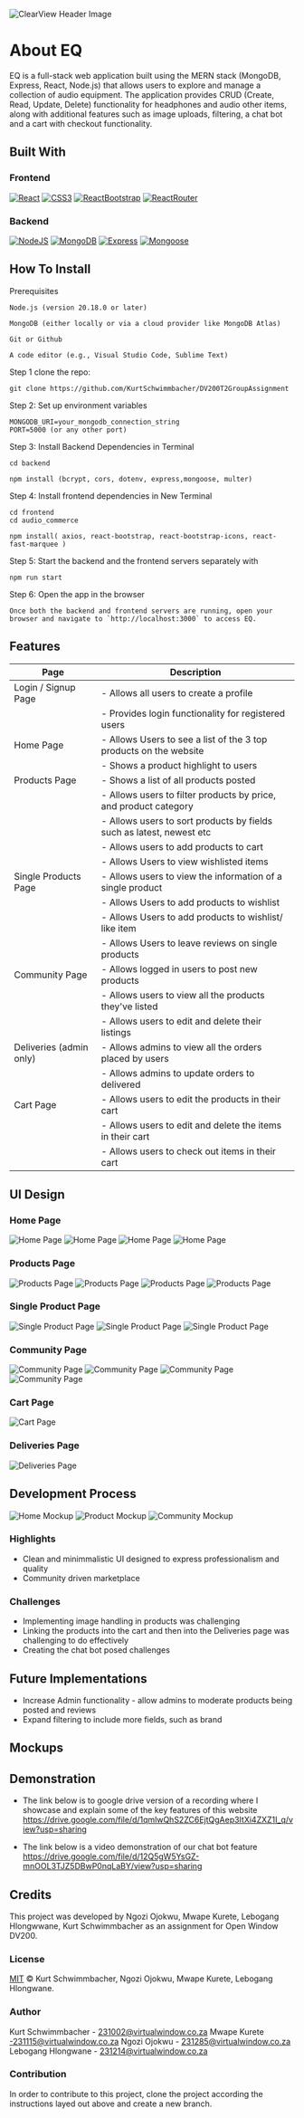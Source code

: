 ![ClearView Header Image](https://github.com/KurtSchwimmbacher/DV200T2GroupAssignment/blob/main/frontend/audio_commerce/src/assets/readme_assets/EQ_Logo.png)

# About EQ

EQ is a full-stack web application built using the MERN stack (MongoDB, Express, React, Node.js) that allows users to explore and manage a collection of audio equipment. The application provides CRUD (Create, Read, Update, Delete) functionality for headphones and audio other items, along with additional features such as image uploads, filtering, a chat bot and a cart with checkout functionality.

## Built With
### Frontend
[![React](https://img.shields.io/badge/React-61DAFB?style=for-the-badge&logo=React&logoColor=black)](https://react.dev/)
[![CSS3](https://img.shields.io/badge/CSS3-1572B6?style=for-the-badge&logo=css3&logoColor=white)](https://www.w3.org/Style/CSS/Overview.en.html)
[![ReactBootstrap](https://img.shields.io/badge/ReactBootStrap-41E0FD?style=for-the-badge&logo=reactbootstrap&logoColor=black)](https://react-bootstrap.netlify.app/)
[![ReactRouter](https://img.shields.io/badge/ReactRouter-CA4245?style=for-the-badge&logo=ReactRouter&logoColor=white)](https://reactrouter.com/en/main)
### Backend
[![NodeJS](https://img.shields.io/badge/NodeJS-5FA04E?style=for-the-badge&logo=node.js&logoColor=white)](https://nodejs.org/en)
[![MongoDB](https://img.shields.io/badge/MongoDB-47A248?style=for-the-badge&logo=mongodb&logoColor=white)](https://www.mongodb.com/lp/cloud/atlas/try4-reg?utm_source=google&utm_campaign=search_gs_pl_evergreen_atlas_core_prosp-brand_gic-null_emea-za_ps-all_desktop_eng_lead&utm_term=mongodb&utm_medium=cpc_paid_search&utm_ad=e&utm_ad_campaign_id=12212624560&adgroup=115749711783&cq_cmp=12212624560&gad_source=1&gclid=Cj0KCQjwm5e5BhCWARIsANwm06iaJRATCRDoXA4gID4BnJFgLh2T8-Ema018Hvw6DYFQotXuVd9rm1caAk3sEALw_wcB)
[![Express](https://img.shields.io/badge/Express-010409?style=for-the-badge&logo=express&logoColor=white)](https://expressjs.com/)
[![Mongoose](https://img.shields.io/badge/Mongoose-F04D35?style=for-the-badge&logo=mongoosedotws&logoColor=white)](https://mongoose.ws/)



## How To Install
Prerequisites
```
Node.js (version 20.18.0 or later)
```
```
MongoDB (either locally or via a cloud provider like MongoDB Atlas)
```
```
Git or Github
```
```
A code editor (e.g., Visual Studio Code, Sublime Text)
```
Step 1 clone the repo:
```
git clone https://github.com/KurtSchwimmbacher/DV200T2GroupAssignment
```
Step 2: Set up environment variables
```
MONGODB_URI=your_mongodb_connection_string 
PORT=5000 (or any other port)
```

Step 3: Install Backend Dependencies in Terminal
```
cd backend
```
```
npm install (bcrypt, cors, dotenv, express,mongoose, multer)
```
Step 4: Install frontend dependencies in New Terminal
```
cd frontend
cd audio_commerce
```
```
npm install( axios, react-bootstrap, react-bootstrap-icons, react-fast-marquee )
```
Step 5: Start the backend and the frontend servers separately with
```
npm run start
```
Step 6: Open the app in the browser
```
Once both the backend and frontend servers are running, open your browser and navigate to `http://localhost:3000` to access EQ.
```


## Features

| Page                  | Description                                                          |
| --------------------- | --------------------------------------------------------------       |
| Login / Signup Page   | - Allows all users to create a profile                               |
|                       | - Provides login functionality for registered users                  |
| Home Page             | - Allows Users to see a list of the 3 top products on the website    |
|                       | - Shows a product highlight to users                                 |
| Products Page         | - Shows a list of all products posted                                |
|                       | - Allows users to filter products by price, and product category     |
|                       | - Allows users to sort products by fields such as latest, newest etc |
|                       | - Allows users to add products to cart                               |
|                       | - Allows Users to view wishlisted items                              |
| Single Products Page  | - Allows users to view the information of a single product           |
|                       | - Allows Users to add products to wishlist                           |
|                       | - Allows Users to add products to wishlist/ like item                |
|                       | - Allows Users to leave reviews on single products                   |
| Community Page        | - Allows logged in users to post new products                        |
|                       | - Allows users to view all the products they've listed               |
|                       | - Allows users to edit and delete their listings                     |
|Deliveries (admin only)| - Allows admins to view all the orders placed by users               |
|                       | - Allows admins to update orders to delivered                        |
| Cart Page             | - Allows users to edit the products in their cart                    |
|                       | - Allows users to edit and delete the items in their cart            |
|                       | - Allows users to check out items in their cart                      |


## UI Design
### Home Page
![Home Page](https://github.com/KurtSchwimmbacher/DV200T2GroupAssignment/blob/main/frontend/audio_commerce/src/assets/readme_assets/UI_Designs/UI_Design_Home_1.png)
![Home Page](https://github.com/KurtSchwimmbacher/DV200T2GroupAssignment/blob/main/frontend/audio_commerce/src/assets/readme_assets/UI_Designs/UI_Design_Home_2.png)
![Home Page](https://github.com/KurtSchwimmbacher/DV200T2GroupAssignment/blob/main/frontend/audio_commerce/src/assets/readme_assets/UI_Designs/UI_Design_Home_3.png)
![Home Page](https://github.com/KurtSchwimmbacher/DV200T2GroupAssignment/blob/main/frontend/audio_commerce/src/assets/readme_assets/UI_Designs/UI_Design_Home_4.png)

### Products Page
![Products Page](https://github.com/KurtSchwimmbacher/DV200T2GroupAssignment/blob/main/frontend/audio_commerce/src/assets/readme_assets/UI_Designs/UI_Design_Products_1.png)
![Products Page](https://github.com/KurtSchwimmbacher/DV200T2GroupAssignment/blob/main/frontend/audio_commerce/src/assets/readme_assets/UI_Designs/UI_Design_Products_2.png)
![Products Page](https://github.com/KurtSchwimmbacher/DV200T2GroupAssignment/blob/main/frontend/audio_commerce/src/assets/readme_assets/UI_Designs/UI_Design_Products_3.png)
![Products Page](https://github.com/KurtSchwimmbacher/DV200T2GroupAssignment/blob/main/frontend/audio_commerce/src/assets/readme_assets/UI_Designs/UI_Design_Products_4_Wishlist.png)

### Single Product Page
![Single Product Page](https://github.com/KurtSchwimmbacher/DV200T2GroupAssignment/blob/main/frontend/audio_commerce/src/assets/readme_assets/UI_Designs/UI_Design_SingleProduct_1.png)
![Single Product Page](https://github.com/KurtSchwimmbacher/DV200T2GroupAssignment/blob/main/frontend/audio_commerce/src/assets/readme_assets/UI_Designs/UI_Design_SingleProduct_2.png)
![Single Product Page](https://github.com/KurtSchwimmbacher/DV200T2GroupAssignment/blob/main/frontend/audio_commerce/src/assets/readme_assets/UI_Designs/UI_Design_SingleProduct_3.png)

### Community Page
![Community Page](https://github.com/KurtSchwimmbacher/DV200T2GroupAssignment/blob/main/frontend/audio_commerce/src/assets/readme_assets/UI_Designs/UI_Design_Community_1.png)
![Community Page](https://github.com/KurtSchwimmbacher/DV200T2GroupAssignment/blob/main/frontend/audio_commerce/src/assets/readme_assets/UI_Designs/UI_Design_Community_2.png)
![Community Page](https://github.com/KurtSchwimmbacher/DV200T2GroupAssignment/blob/main/frontend/audio_commerce/src/assets/readme_assets/UI_Designs/UI_Design_Community_3.png)
![Community Page](https://github.com/KurtSchwimmbacher/DV200T2GroupAssignment/blob/main/frontend/audio_commerce/src/assets/readme_assets/UI_Designs/UI_Design_Community_4_Modal.png)

### Cart Page
![Cart Page](https://github.com/KurtSchwimmbacher/DV200T2GroupAssignment/blob/main/frontend/audio_commerce/src/assets/readme_assets/UI_Designs/UI_Design_Cart_1.png)

### Deliveries Page
![Deliveries Page](https://github.com/KurtSchwimmbacher/DV200T2GroupAssignment/blob/main/frontend/audio_commerce/src/assets/readme_assets/UI_Designs/UI_Design_Deliveries_1.png)

## Development Process
![Home Mockup](https://github.com/KurtSchwimmbacher/DV200T2GroupAssignment/blob/main/frontend/audio_commerce/src/assets/readme_assets/Mockups/Mockup_Home.png)
![Product Mockup](https://github.com/KurtSchwimmbacher/DV200T2GroupAssignment/blob/main/frontend/audio_commerce/src/assets/readme_assets/Mockups/Mockup_Products.png)
![Community Mockup](https://github.com/KurtSchwimmbacher/DV200T2GroupAssignment/blob/main/frontend/audio_commerce/src/assets/readme_assets/Mockups/Mockup_Community.png)

### Highlights
* Clean and minimmalistic UI designed to express professionalism and quality
* Community driven marketplace


### Challenges
* Implementing image handling in products was challenging
* Linking the products into the cart and then into the Deliveries page was challenging to do effectively
* Creating the chat bot posed challenges

## Future Implementations
* Increase Admin functionality - allow admins to moderate products being posted and reviews
* Expand filtering to include more fields, such as brand 

## Mockups



## Demonstration
- The link below is to google drive version of a recording where I showcase and explain some of the key features of this website
https://drive.google.com/file/d/1qmlwQhS2ZC6EjtQgAep3ItXi4ZXZ1I_q/view?usp=sharing

- The link below is a video demonstration of our chat bot feature
https://drive.google.com/file/d/12Q5gW5YsGZ-mnOOL3TJZ5DBwP0nqLaBY/view?usp=sharing 


## Credits

This project was developed by Ngozi Ojokwu, Mwape Kurete, Lebogang Hlongwwane, Kurt Schwimmbacher as an assignment for Open Window DV200.

### License
[MIT](LICENSE) © Kurt Schwimmbacher, Ngozi Ojokwu, Mwape Kurete, Lebogang Hlongwane.

### Author
Kurt Schwimmbacher - 231002@virtualwindow.co.za
Mwape Kurete -231115@virtualwindow.co.za
Ngozi Ojokwu - 231285@virtualwindow.co.za
Lebogang Hlongwane - 231214@virtualwindow.co.za

### Contribution
In order to contribute to this project, clone the project according the instructions layed out above and create a new branch.
